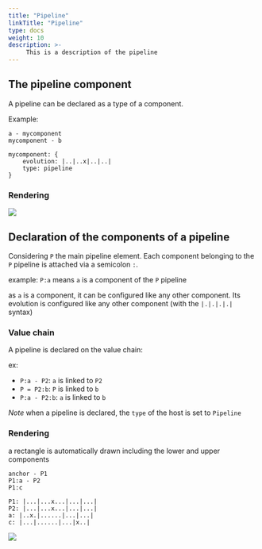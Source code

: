 ```yaml
---
title: "Pipeline"
linkTitle: "Pipeline"
type: docs
weight: 10
description: >-
     This is a description of the pipeline
---
```


## The pipeline component

A pipeline can be declared as a type of a component.

Example:

```
a - mycomponent
mycomponent - b

mycomponent: {
    evolution: |..|..x|..|..|
    type: pipeline
}
```

### Rendering

![](/wardleyToGo/images/pipeline1.svg)

## Declaration of the components of a pipeline

Considering `P` the main pipeline element.
Each component belonging to the `P` pipeline is attached via a semicolon `:`.

example: `P:a` means `a` is a component of the `P` pipeline

as `a` is a component, it can be configured like any other component. Its evolution is configured like any other component (with the `|.|.|.|.|` syntax)

### Value chain

A pipeline is declared on the value chain:

ex: 

- `P:a - P2`: `a` is linked to `P2`
- `P = P2:b`: `P` is linked to `b`
- `P:a - P2:b`: `a` is linked to `b`

_Note_ when a pipeline is declared, the `type` of the host is set to `Pipeline`

### Rendering

a rectangle is automatically drawn including the lower and upper components

```
anchor - P1
P1:a - P2
P1:c

P1: |...|...x...|...|...|
P2: |...|...x...|...|...|
a: |..x.|......|...|...|
c: |...|......|...|x..|

```

![](/wardleyToGo/images/pipeline2.svg)
